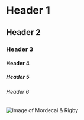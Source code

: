 # Header 1  
## Header 2  
### Header 3  
#### Header 4  
##### Header 5  
###### Header 6  
<!-- This is how you create headers using markdown. Using up to 6 # symbols for different sizes -->

![Image of Mordecai & Rigby](https://media.npr.org/assets/img/2014/03/28/rs_m-r_pointing-d680d6df2b3e34b9360aea33a009af9f40308c58.jpg?s=1200&c=85&f=webp)
